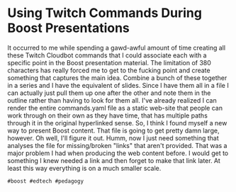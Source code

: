 # Using Twitch Commands During Boost Presentations

It occurred to me while spending a gawd-awful amount of time creating
all these Twitch Cloudbot commands that I could associate each with a
specific point in the Boost presentation material. The limitation of 380
characters has really forced me to get to the fucking point and create
something that captures the main idea. Combine a bunch of these together
in a series and I have the equivalent of slides. Since I have them all
in a file I can actually just pull them up one after the other and note
them in the outline rather than having to look for them all. I've
already realized I can render the entire commands.yaml file as a static
web-site that people can work through on their own as they have time,
that has multiple paths through it in the original hyperlinked sense.
So, I think I found myself a new way to present Boost content. That file
is going to get pretty damn large, however. Oh well, I'll figure it out.
Humm, now I just need something that analyses the file for
missing/broken "links" that aren't provided. That was a major problem I
had when producing the web content before. I would get to something I
knew needed a link and then forget to make that link later. At least
this way everything is on a much smaller scale.

    #boost #edtech #pedagogy
